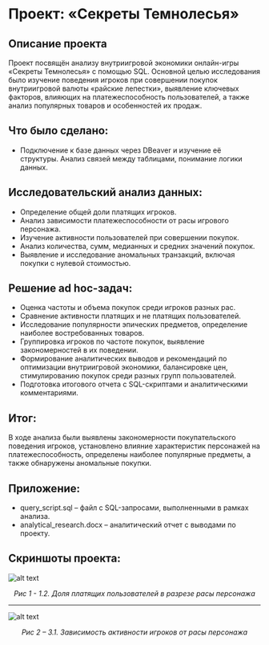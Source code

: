 # Проект: «Секреты Темнолесья»
## Описание проекта
Проект посвящён анализу внутриигровой экономики онлайн-игры «Секреты Темнолесья» с помощью SQL. Основной целью исследования было изучение поведения игроков при совершении покупок внутриигровой валюты «райские лепестки», выявление ключевых факторов, влияющих на платежеспособность пользователей, а также анализ популярных товаров и особенностей их продаж.
## Что было сделано:
- Подключение к базе данных через DBeaver и изучение её структуры. Анализ связей между таблицами, понимание логики данных.
## Исследовательский анализ данных: 
- Определение общей доли платящих игроков.
- Анализ зависимости платежеспособности от расы игрового персонажа.
- Изучение активности пользователей при совершении покупок.
- Анализ количества, сумм, медианных и средних значений покупок.
- Выявление и исследование аномальных транзакций, включая покупки с нулевой стоимостью.
## Решение ad hoc-задач: 
- Оценка частоты и объема покупок среди игроков разных рас.
- Сравнение активности платящих и не платящих пользователей.
- Исследование популярности эпических предметов, определение наиболее востребованных товаров.
- Группировка игроков по частоте покупок, выявление закономерностей в их поведении.
- Формирование аналитических выводов и рекомендаций по оптимизации внутриигровой экономики, балансировке цен, стимулированию покупок среди разных групп пользователей.
- Подготовка итогового отчета с SQL-скриптами и аналитическими комментариями.
## Итог:
В ходе анализа были выявлены закономерности покупательского поведения игроков, установлено влияние характеристик персонажей на платежеспособность, определены наиболее популярные предметы, а также обнаружены аномальные покупки.

## Приложение:
- query_script.sql – файл с SQL-запросами, выполненными в рамках анализа. 
- analytical_research.docx – аналитический отчет с выводами по проекту.
## Скриншоты проекта:
![alt text](image.png)
<p align="center"><em>Рис 1 - 1.2. Доля платящих пользователей в разрезе расы персонажа</em></p>

---
![alt text](image-1.png)
<p align="center"><em>Рис 2 – 3.1. Зависимость активности игроков от расы персонажа</em></p>